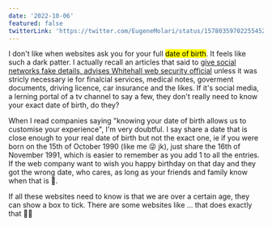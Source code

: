 ```yaml
---
date: '2022-10-06'
featured: false
twitterLink: 'https://twitter.com/EugeneMolari/status/1578035970225545217'
---
```


I don't like when websites ask you for your full <mark>date of birth</mark>. It feels like such a dark patter. I actually recall an articles that said to [give social networks fake details, advises Whitehall web security official](https://www.bbc.co.uk/news/uk-politics-20082493) unless it was stricly necessary ie for finalcial services, medical notes, goverment documents, driving licence, car insurance and the likes.
If it's social media, a lerning portal of a tv channel to say a few, they don't really need to know your exact date of birth, do they?

When I read companies saying "knowing your date of birth allows us to customise your experience", I'm very doubtful. I say share a date that is close enough to your real date of birth but not the exact one, ie if you were born on the 15th of October 1990 (like me 😜 jk), just share the 16th of November 1991, which is easier to remember as you add 1 to all the entries. If the web company want to wish you happy birthday on that day and they got the wrong date, who cares, as long as your friends and family know when that is 🎂.

If all these websites need to know is that we are over a certain age, they can show a box to tick. There are some websites like ... that does exactly that 👏🏼
